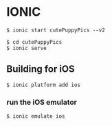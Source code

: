# IONIC

```
$ ionic start cutePuppyPics --v2
```

```
$ cd cutePuppyPics
$ ionic serve
```

## Building for iOS
```
$ ionic platform add ios
```

### run the iOS emulator
```
$ ionic emulate ios
```